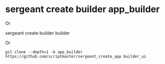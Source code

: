 # sergeant create builder app_builder

Or 

sergeant create builder builder

Or

```
git clone --depth=1 -b app_builder https://github.com/scriptmaster/sergeant_create_app builder_ui
```
